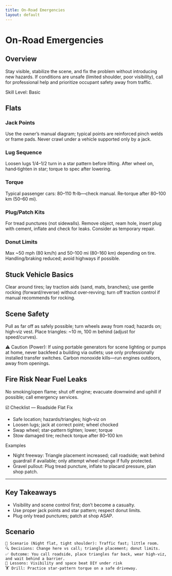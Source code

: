```yaml
---
title: On-Road Emergencies
layout: default
---
```


# On-Road Emergencies

## Overview
Stay visible, stabilize the scene, and fix the problem without introducing new hazards. If conditions are unsafe (limited shoulder, poor visibility), call for professional help and prioritize occupant safety away from traffic.

Skill Level: Basic

## Flats
### Jack Points
Use the owner’s manual diagram; typical points are reinforced pinch welds or frame pads. Never crawl under a vehicle supported only by a jack.

### Lug Sequence
Loosen lugs 1/4–1/2 turn in a star pattern before lifting. After wheel on, hand‑tighten in star; torque to spec after lowering.

### Torque
Typical passenger cars: 80–110 ft‑lb—check manual. Re‑torque after 80–100 km (50–60 mi).

### Plug/Patch Kits
For tread punctures (not sidewalls). Remove object, ream hole, insert plug with cement, inflate and check for leaks. Consider as temporary repair.

### Donut Limits
Max ~50 mph (80 km/h) and 50–100 mi (80–160 km) depending on tire. Handling/braking reduced; avoid highways if possible.

## Stuck Vehicle Basics
Clear around tires; lay traction aids (sand, mats, branches); use gentle rocking (forward/reverse) without over‑revving; turn off traction control if manual recommends for rocking.

## Scene Safety
Pull as far off as safely possible; turn wheels away from road; hazards on; high‑viz vest. Place triangles: ~10 m, 100 m behind (adjust for speed/curves).

⚠️ Caution (Power): If using portable generators for scene lighting or pumps at home, never backfeed a building via outlets; use only professionally installed transfer switches. Carbon monoxide kills—run engines outdoors, away from openings.

## Fire Risk Near Fuel Leaks
No smoking/open flame; shut off engine; evacuate downwind and uphill if possible; call emergency services.

☑️ Checklist — Roadside Flat Fix
- Safe location; hazards/triangles; high‑viz on
- Loosen lugs; jack at correct point; wheel chocked
- Swap wheel; star‑pattern tighten; lower; torque
- Stow damaged tire; recheck torque after 80–100 km

Examples
- Night freeway: Triangle placement increased; call roadside; wait behind guardrail if available; only attempt wheel change if fully protected.
- Gravel pullout: Plug tread puncture, inflate to placard pressure, plan shop patch.

---

## Key Takeaways
- Visibility and scene control first; don’t become a casualty.
- Use proper jack points and star pattern; respect donut limits.
- Plug only tread punctures; patch at shop ASAP.

## Scenario

```
🧭 Scenario (Night flat, tight shoulder): Traffic fast; little room.
🔍 Decisions: Change here vs call; triangle placement; donut limits.
✅ Outcome: You call roadside, place triangles far back, wear high‑viz, and wait behind a barrier.
🧠 Lessons: Visibility and space beat DIY under risk
🏋️ Drill: Practice star‑pattern torque on a safe driveway.
```
